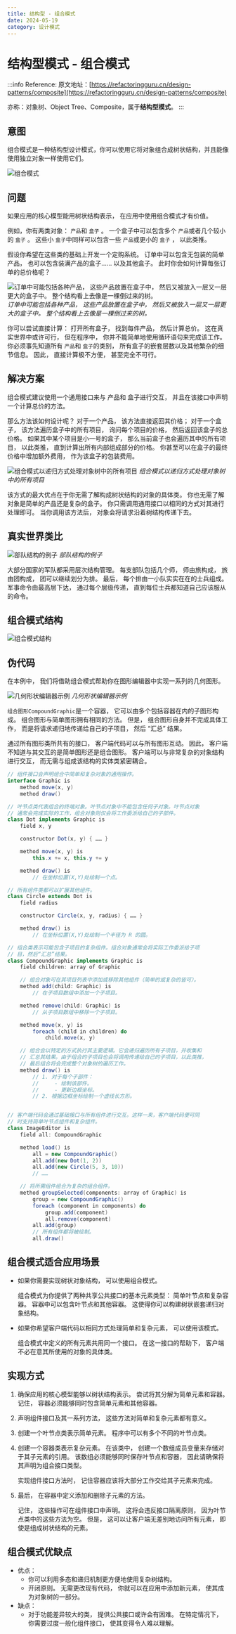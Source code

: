 ```yaml
---
title: 结构型 - 组合模式
date: 2024-05-19
category: 设计模式
---
```


# 结构型模式 - 组合模式

:::info Reference:
原文地址：[https://refactoringguru.cn/design-patterns/composite](https://refactoringguru.cn/design-patterns/composite)

亦称：对象树、Object Tree、Composite，属于**结构型模式**。
:::

## 意图

组合模式是一种结构型设计模式，你可以使用它将对象组合成树状结构，并且能像使用独立对象一样使用它们。

![组合模式](https://refactoringguru.cn/images/patterns/content/composite/composite-2x.png)

## 问题

如果应用的核心模型能用树状结构表示， 在应用中使用组合模式才有价值。

例如，你有两类对象： `​产品`和 `盒子` 。 一个盒子中可以包含多个 `产品`或者几个较小的 `盒子` 。 这些小 `盒子`中同样可以包含一些 `产品`或更小的 `盒子` ， 以此类推。

假设你希望在这些类的基础上开发一个定购系统。 订单中可以包含无包装的简单产品， 也可以包含装满产品的盒子…… 以及其他盒子。 此时你会如何计算每张订单的总价格呢？

![订单中可能包括各种产品， 这些产品放置在盒子中， 然后又被放入一层又一层更大的盒子中。 整个结构看上去像是一棵倒过来的树。](https://refactoringguru.cn/images/patterns/diagrams/composite/problem-zh-2x.png)
*订单中可能包括各种产品， 这些产品放置在盒子中， 然后又被放入一层又一层更大的盒子中。 整个结构看上去像是一棵倒过来的树。*

你可以尝试直接计算： 打开所有盒子， 找到每件产品， 然后计算总价。 这在真实世界中或许可行， 但在程序中， 你并不能简单地使用循环语句来完成该工作。 你必须事先知道所有 `产品`和 `盒子`的类别， 所有盒子的嵌套层数以及其他繁杂的细节信息。 因此， 直接计算极不方便， 甚至完全不可行。

## 解决方案

组合模式建议使用一个通用接口来与 产品和 盒子进行交互， 并且在该接口中声明一个计算总价的方法。

那么方法该如何设计呢？ 对于一个产品， 该方法直接返回其价格； 对于一个盒子， 该方法遍历盒子中的所有项目， 询问每个项目的价格， 然后返回该盒子的总价格。 如果其中某个项目是小一号的盒子， 那么当前盒子也会遍历其中的所有项目， 以此类推， 直到计算出所有内部组成部分的价格。 你甚至可以在盒子的最终价格中增加额外费用， 作为该盒子的包装费用。

![组合模式以递归方式处理对象树中的所有项目](https://refactoringguru.cn/images/patterns/content/composite/composite-comic-1-zh-2x.png)
*组合模式以递归方式处理对象树中的所有项目*

该方式的最大优点在于你无需了解构成树状结构的对象的具体类。 你也无需了解对象是简单的产品还是复杂的盒子。 你只需调用通用接口以相同的方式对其进行处理即可。 当你调用该方法后， 对象会将请求沿着树结构传递下去。

## 真实世界类比

![部队结构的例子](https://refactoringguru.cn/images/patterns/diagrams/composite/live-example-2x.png)
*部队结构的例子*

大部分国家的军队都采用层次结构管理。 每支部队包括几个师， 师由旅构成， 旅由团构成， 团可以继续划分为排。 最后， 每个排由一小队实实在在的士兵组成。 军事命令由最高层下达， 通过每个层级传递， 直到每位士兵都知道自己应该服从的命令。

## 组合模式结构

![组合模式结构](https://refactoringguru.cn/images/patterns/diagrams/composite/structure-zh-2x.png)

## 伪代码

在本例中， 我们将借助组合模式帮助你在图形编辑器中实现一系列的几何图形。

![几何形状编辑器示例](https://refactoringguru.cn/images/patterns/diagrams/composite/example-2x.png)
*几何形状编辑器示例*

`组合图形Compound­Graphic`是一个容器， 它可以由多个包括容器在内的子图形构成。 组合图形与简单图形拥有相同的方法。 但是， 组合图形自身并不完成具体工作， 而是将请求递归地传递给自己的子项目， 然后 “汇总” 结果。

通过所有图形类所共有的接口， 客户端代码可以与所有图形互动。 因此， 客户端不知道与其交互的是简单图形还是组合图形。 客户端可以与非常复杂的对象结构进行交互， 而无需与组成该结构的实体类紧密耦合。

```java
// 组件接口会声明组合中简单和复杂对象的通用操作。
interface Graphic is
    method move(x, y)
    method draw()

// 叶节点类代表组合的终端对象。叶节点对象中不能包含任何子对象。叶节点对象
// 通常会完成实际的工作，组合对象则仅会将工作委派给自己的子部件。
class Dot implements Graphic is
    field x, y

    constructor Dot(x, y) { …… }

    method move(x, y) is
        this.x += x, this.y += y

    method draw() is
        // 在坐标位置(X,Y)处绘制一个点。

// 所有组件类都可以扩展其他组件。
class Circle extends Dot is
    field radius

    constructor Circle(x, y, radius) { …… }

    method draw() is
        // 在坐标位置(X,Y)处绘制一个半径为 R 的圆。

// 组合类表示可能包含子项目的复杂组件。组合对象通常会将实际工作委派给子项
// 目，然后“汇总”结果。
class CompoundGraphic implements Graphic is
    field children: array of Graphic

    // 组合对象可在其项目列表中添加或移除其他组件（简单的或复杂的皆可）。
    method add(child: Graphic) is
        // 在子项目数组中添加一个子项目。

    method remove(child: Graphic) is
        // 从子项目数组中移除一个子项目。

    method move(x, y) is
        foreach (child in children) do
            child.move(x, y)

    // 组合会以特定的方式执行其主要逻辑。它会递归遍历所有子项目，并收集和
    // 汇总其结果。由于组合的子项目也会将调用传递给自己的子项目，以此类推，
    // 最后组合将会完成整个对象树的遍历工作。
    method draw() is
        // 1. 对于每个子部件：
        //     - 绘制该部件。
        //     - 更新边框坐标。
        // 2. 根据边框坐标绘制一个虚线长方形。


// 客户端代码会通过基础接口与所有组件进行交互。这样一来，客户端代码便可同
// 时支持简单叶节点组件和复杂组件。
class ImageEditor is
    field all: CompoundGraphic

    method load() is
        all = new CompoundGraphic()
        all.add(new Dot(1, 2))
        all.add(new Circle(5, 3, 10))
        // ……

    // 将所需组件组合为复杂的组合组件。
    method groupSelected(components: array of Graphic) is
        group = new CompoundGraphic()
        foreach (component in components) do
            group.add(component)
            all.remove(component)
        all.add(group)
        // 所有组件都将被绘制。
        all.draw()
```

## 组合模式适合应用场景

- 如果你需要实现树状对象结构， 可以使用组合模式。

   组合模式为你提供了两种共享公共接口的基本元素类型： 简单叶节点和复杂容器。 容器中可以包含叶节点和其他容器。 这使得你可以构建树状嵌套递归对象结构。

- 如果你希望客户端代码以相同方式处理简单和复杂元素， 可以使用该模式。

   组合模式中定义的所有元素共用同一个接口。 在这一接口的帮助下， 客户端不必在意其所使用的对象的具体类。

## 实现方式

1. 确保应用的核心模型能够以树状结构表示。 尝试将其分解为简单元素和容器。 记住， 容器必须能够同时包含简单元素和其他容器。

2. 声明组件接口及其一系列方法， 这些方法对简单和复杂元素都有意义。

3. 创建一个叶节点类表示简单元素。 程序中可以有多个不同的叶节点类。

4. 创建一个容器类表示复杂元素。 在该类中， 创建一个数组成员变量来存储对于其子元素的引用。 该数组必须能够同时保存叶节点和容器， 因此请确保将其声明为组合接口类型。

   实现组件接口方法时， 记住容器应该将大部分工作交给其子元素来完成。

5. 最后， 在容器中定义添加和删除子元素的方法。

   记住， 这些操作可在组件接口中声明。 这将会违反接口隔离原则， 因为叶节点类中的这些方法为空。 但是， 这可以让客户端无差别地访问所有元素， 即使是组成树状结构的元素。

## 组合模式优缺点

- 优点：
  - 你可以利用多态和递归机制更方便地使用复杂树结构。
  - 开闭原则。 无需更改现有代码， 你就可以在应用中添加新元素， 使其成为对象树的一部分。
- 缺点：
  - 对于功能差异较大的类， 提供公共接口或许会有困难。 在特定情况下， 你需要过度一般化组件接口， 使其变得令人难以理解。

